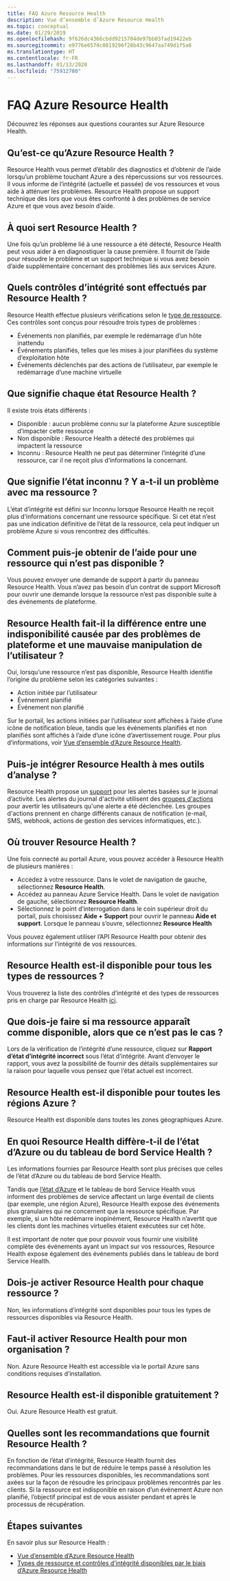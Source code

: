 ```yaml
---
title: FAQ Azure Resource Health
description: Vue d’ensemble d’Azure Resource Health
ms.topic: conceptual
ms.date: 01/29/2019
ms.openlocfilehash: 9f626dc4366cbdd9215704de97bb03fad19422eb
ms.sourcegitcommit: e9776e6574c0819296f28b43c9647aa749d1f5a6
ms.translationtype: HT
ms.contentlocale: fr-FR
ms.lasthandoff: 01/13/2020
ms.locfileid: "75912780"
---
```

# <a name="azure-resource-health-faq"></a>FAQ Azure Resource Health
Découvrez les réponses aux questions courantes sur Azure Resource Health.

## <a name="what-is-azure-resource-health"></a>Qu’est-ce qu’Azure Resource Health ?
Resource Health vous permet d’établir des diagnostics et d’obtenir de l’aide lorsqu’un problème touchant Azure a des répercussions sur vos ressources. Il vous informe de l’intégrité (actuelle et passée) de vos ressources et vous aide à atténuer les problèmes. Resource Health propose un support technique dès lors que vous êtes confronté à des problèmes de service Azure et que vous avez besoin d’aide.  

## <a name="what-is-the-resource-health-intended-for"></a>À quoi sert Resource Health ?
Une fois qu’un problème lié à une ressource a été détecté, Resource Health peut vous aider à en diagnostiquer la cause première. Il fournit de l’aide pour résoudre le problème et un support technique si vous avez besoin d’aide supplémentaire concernant des problèmes liés aux services Azure.

## <a name="what-health-checks-are-performed-by-resource-health"></a>Quels contrôles d’intégrité sont effectués par Resource Health ?
Resource Health effectue plusieurs vérifications selon le [type de ressource](resource-health-checks-resource-types.md). Ces contrôles sont conçus pour résoudre trois types de problèmes : 
- Événements non planifiés, par exemple le redémarrage d’un hôte inattendu
- Événements planifiés, telles que les mises à jour planifiées du système d’exploitation hôte
- Événements déclenchés par des actions de l’utilisateur, par exemple le redémarrage d’une machine virtuelle

## <a name="what-does-each-of-the-health-status-mean"></a>Que signifie chaque état Resource Health ?
Il existe trois états différents :
- Disponible : aucun problème connu sur la plateforme Azure susceptible d’impacter cette ressource
- Non disponible : Resource Health a détecté des problèmes qui impactent la ressource
- Inconnu : Resource Health ne peut pas déterminer l’intégrité d’une ressource, car il ne reçoit plus d’informations la concernant. 

## <a name="what-does-the-unknown-status-mean-is-something-wrong-with-my-resource"></a>Que signifie l’état inconnu ? Y a-t-il un problème avec ma ressource ?
L’état d’intégrité est défini sur Inconnu lorsque Resource Health ne reçoit plus d’informations concernant une ressource spécifique. Si cet état n’est pas une indication définitive de l’état de la ressource, cela peut indiquer un problème Azure si vous rencontrez des difficultés.

## <a name="how-can-i-get-help-for-a-resource-that-is-unavailable"></a>Comment puis-je obtenir de l’aide pour une ressource qui n’est pas disponible ?
Vous pouvez envoyer une demande de support à partir du panneau Resource Health. Vous n’avez pas besoin d’un contrat de support Microsoft pour ouvrir une demande lorsque la ressource n’est pas disponible suite à des événements de plateforme.

## <a name="does-resource-health-differentiate-between-unavailability-cased-by-platform-problems-versus-something-i-did"></a>Resource Health fait-il la différence entre une indisponibilité causée par des problèmes de plateforme et une mauvaise manipulation de l’utilisateur ?
Oui, lorsqu’une ressource n’est pas disponible, Resource Health identifie l’origine du problème selon les catégories suivantes : 
-   Action initiée par l’utilisateur
-   Événement planifié 
-   Événement non planifié

Sur le portail, les actions initiées par l’utilisateur sont affichées à l’aide d’une icône de notification bleue, tandis que les événements planifiés et non planifiés sont affichés à l’aide d’une icône d’avertissement rouge. Pour plus d’informations, voir [Vue d’ensemble d’Azure Resource Health](Resource-health-overview.md).  

## <a name="can-i-integrate-resource-health-with-my-monitoring-tools"></a>Puis-je intégrer Resource Health à mes outils d’analyse ?
Resource Health propose un [support](resource-health-alert-arm-template-guide.md) pour les alertes basées sur le journal d’activité. Les alertes du journal d'activité utilisent des [groupes d'actions](https://docs.microsoft.com/azure/azure-monitor/platform/action-groups) pour avertir les utilisateurs qu'une alerte a été déclenchée. Les groupes d'actions prennent en charge différents canaux de notification (e-mail, SMS, webhook, actions de gestion des services informatiques, etc.).

## <a name="where-do-i-find-resource-health"></a>Où trouver Resource Health ?
Une fois connecté au portail Azure, vous pouvez accéder à Resource Health de plusieurs manières :
- Accédez à votre ressource. Dans le volet de navigation de gauche, sélectionnez **Resource Health**.
- Accédez au panneau Azure Service Health.  Dans le volet de navigation de gauche, sélectionnez **Resource Health**.
- Sélectionnez le point d’interrogation dans le coin supérieur droit du portail, puis choisissez **Aide + Support** pour ouvrir le panneau **Aide et support**. Lorsque le panneau s’ouvre, sélectionnez **Resource Health**

Vous pouvez également utiliser l’API Resource Health pour obtenir des informations sur l’intégrité de vos ressources.

## <a name="is-resource-health-available-for-all-resource-types"></a>Resource Health est-il disponible pour tous les types de ressources ?
Vous trouverez la liste des contrôles d’intégrité et des types de ressources pris en charge par Resource Health [ici](resource-health-checks-resource-types.md).

## <a name="what-should-i-do-if-my-resource-is-showing-available-but-i-believe-it-is-not"></a>Que dois-je faire si ma ressource apparaît comme disponible, alors que ce n’est pas le cas ?
Lors de la vérification de l’intégrité d’une ressource, cliquez sur **Rapport d’état d’intégrité incorrect** sous l’état d’intégrité. Avant d’envoyer le rapport, vous avez la possibilité de fournir des détails supplémentaires sur la raison pour laquelle vous pensez que l’état actuel est incorrect.

## <a name="is-resource-health-available-for-all-azure-regions"></a>Resource Health est-il disponible pour toutes les régions Azure ? 
Resource Health est disponible dans toutes les zones géographiques Azure.

## <a name="how-is-resource-health-different-from-azure-status-or-the-service-health-dashboard"></a>En quoi Resource Health diffère-t-il de l’état d’Azure ou du tableau de bord Service Health ?
Les informations fournies par Resource Health sont plus précises que celles de l’état d’Azure ou du tableau de bord Service Health.

Tandis que [l’état d’Azure](https://status.azure.com) et le tableau de bord Service Health vous informent des problèmes de service affectant un large éventail de clients (par exemple, une région Azure), Resource Health expose des événements plus granulaires qui ne concernent que la ressource spécifique. Par exemple, si un hôte redémarre inopinément, Resource Health n’avertit que les clients dont les machines virtuelles étaient exécutées sur cet hôte.

Il est important de noter que pour pouvoir vous fournir une visibilité complète des événements ayant un impact sur vos ressources, Resource Health expose également des événements publiés dans le tableau de bord Service Health.

## <a name="do-i-need-to-activate-resource-health-for-each-resource"></a>Dois-je activer Resource Health pour chaque ressource ?
Non, les informations d’intégrité sont disponibles pour tous les types de ressources disponibles via Resource Health. 

## <a name="do-we-need-to-enable-resource-health-for-my-organization"></a>Faut-il activer Resource Health pour mon organisation ?
Non.  Azure Resource Health est accessible via le portail Azure sans conditions requises d’installation.

## <a name="is-resource-health-available-free-of-charge"></a>Resource Health est-il disponible gratuitement ?
Oui.  Azure Resource Health est gratuit.

## <a name="what-are-the-recommendations-that-resource-health-provides"></a>Quelles sont les recommandations que fournit Resource Health ?
En fonction de l’état d’intégrité, Resource Health fournit des recommandations dans le but de réduire le temps passé à résolution les problèmes. Pour les ressources disponibles, les recommandations sont axées sur la façon de résoudre les principaux problèmes rencontrés par les clients. Si la ressource est indisponible en raison d’un événement Azure non planifié, l’objectif principal est de vous assister pendant et après le processus de récupération. 

## <a name="next-steps"></a>Étapes suivantes

En savoir plus sur Resource Health :
-  [Vue d’ensemble d’Azure Resource Health](Resource-health-overview.md)
-  [Types de ressource et contrôles d’intégrité disponibles par le biais d’Azure Resource Health](resource-health-checks-resource-types.md)
